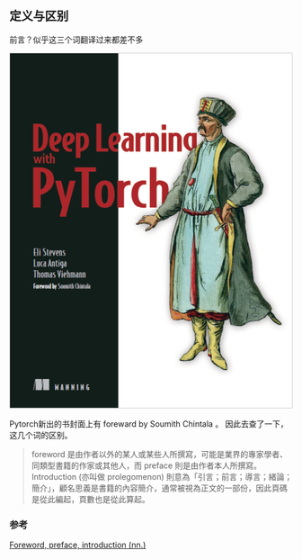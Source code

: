 ## 定义与区别
前言？似乎这三个词翻译过来都差不多

![Deep-Learning-with-PyTorch封面](../.local/1594263754(1).png)

Pytorch新出的书封面上有 foreward by Soumith Chintala 。
因此去查了一下，这几个词的区别。

> foreword 是由作者以外的某人或某些人所撰寫，可能是業界的專家學者、同類型書籍的作家或其他人，而 preface 則是由作者本人所撰寫。
Introduction (亦叫做 prolegomenon) 則意為「引言；前言；導言；緒論；簡介」，顧名思義是書籍的內容簡介，通常被視為正文的一部份，因此頁碼是從此編起，頁數也是從此算起。

### 参考
[Foreword, preface, introduction (nn.)](https://blog.cybertranslator.idv.tw/archives/3116)

